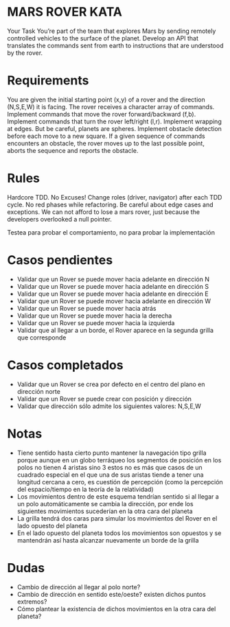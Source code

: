 # MARS ROVER KATA

Your Task
You’re part of the team that explores Mars by sending remotely controlled vehicles to the surface of the planet. Develop an API that translates the commands sent from earth to instructions that are understood by the rover.

# Requirements
You are given the initial starting point (x,y) of a rover and the direction (N,S,E,W) it is facing.
The rover receives a character array of commands.
Implement commands that move the rover forward/backward (f,b).
Implement commands that turn the rover left/right (l,r).
Implement wrapping at edges. But be careful, planets are spheres.
Implement obstacle detection before each move to a new square. If a given sequence of commands encounters an obstacle, the rover moves up to the last possible point, aborts the sequence and reports the obstacle.

# Rules
Hardcore TDD. No Excuses!
Change roles (driver, navigator) after each TDD cycle.
No red phases while refactoring.
Be careful about edge cases and exceptions. We can not afford to lose a mars rover, just because the developers overlooked a null pointer.

Testea para probar el comportamiento, no para probar la implementación


# Casos pendientes
- Validar que un Rover se puede mover hacia adelante en dirección N
- Validar que un Rover se puede mover hacia adelante en dirección S
- Validar que un Rover se puede mover hacia adelante en dirección E
- Validar que un Rover se puede mover hacia adelante en dirección W
- Validar que un Rover se puede mover hacia atrás
- Validar que un Rover se puede mover hacia la derecha
- Validar que un Rover se puede mover hacia la izquierda
- Validar que al llegar a un borde, el Rover aparece en la segunda grilla que corresponde


# Casos completados
- Validar que un Rover se crea por defecto en el centro del plano en dirección norte
- Validar que un Rover se puede crear con posición y dirección
- Validar que dirección sólo admite los siguientes valores: N,S,E,W

# Notas
- Tiene sentido hasta cierto punto mantener la navegación tipo grilla porque aunque en un globo terráqueo los segmentos de posición en los polos no tienen 4 aristas sino 3 estos no es más que casos de un cuadrado especial en el que una de sus aristas tiende a tener una longitud cercana a cero, es cuestión de percepción (como la percepción del espacio/tiempo en la teoría de la relatividad)
- Los movimientos dentro de este esquema tendrían sentido si al llegar a un polo automáticamente se cambia la dirección, por ende los siguientes movimientos sucederían en la otra cara del planeta
- La grilla tendrá dos caras para simular los movimientos del Rover en el lado opuesto del planeta
- En el lado opuesto del planeta todos los movimientos son opuestos y se mantendrán así hasta alcanzar nuevamente un borde de la grilla

# Dudas
- Cambio de dirección al llegar al polo norte?
- Cambio de dirección en sentido este/oeste? existen dichos puntos extremos?
- Cómo plantear la existencia de dichos movimientos en la otra cara del planeta?
